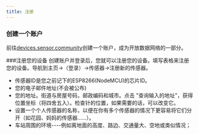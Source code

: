 ```yaml
---
title: 注册
---
```


### 创建一个账户

前往[devices.sensor.community](https://devices.sensor.community)创建一个账户，成为开放数据网络的一部分。


###注册您的设备
创建账户并登录后，您就可以注册您的设备。填写表格来注册您的设备。导航到主页-&gt;（登录）-&gt;传感器-&gt;注册新的传感器。

* 传感器ID是您之前记下的ESP8266(NodeMCU)的芯片ID。
* 您的电子邮件地址(不会被公布)
* 您的地址。街道与房屋号码，邮政编码和城市。点击 "查询输入的地址"，获得位置坐标（将四舍五入）。检查针的位置，如果需要的话，可以改变它。
* 设置一个个人传感器的名称，以便在你有多个传感器的情况下更容易将它们分开（如花园、妈妈的传感器......）。
* 车站周围的环境----例如离地面的高度、路边、交通量大、空地或类似情况；
